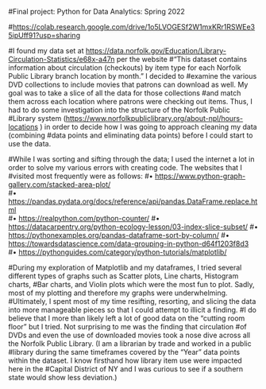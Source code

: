 #Final project: Python for Data Analytics: Spring 2022

#https://colab.research.google.com/drive/1o5LVOGESf2W1mxKRr1RSWEe35ipUff91?usp=sharing

#I found my data set at https://data.norfolk.gov/Education/Library-Circulation-Statistics/e68x-a47n per the website 
#“This dataset contains information about circulation (checkouts) by item type for each Norfolk Public Library branch location by month.” I decided to 
#examine the various DVD collections to include movies that patrons can download as well. My goal was to take a slice of all the data for those collections 
#and match them across each location where patrons were checking out items. Thus, I had to do some investigation into the structure of the Norfolk Public 
#Library system (https://www.norfolkpubliclibrary.org/about-npl/hours-locations ) in order to decide how I was going to approach cleaning my data (combining 
#data points and eliminating data points) before I could start to use the data.

#While I was sorting and sifting through the data; I used the internet a lot in order to solve my various errors with creating code. The websites that I 
#visited most frequently were as follows:
#•	https://www.python-graph-gallery.com/stacked-area-plot/  
#•	https://pandas.pydata.org/docs/reference/api/pandas.DataFrame.replace.html  
#•	https://realpython.com/python-counter/ 
#•	https://datacarpentry.org/python-ecology-lesson/03-index-slice-subset/
#•	https://pythonexamples.org/pandas-dataframe-sort-by-column/ 
#•	https://towardsdatascience.com/data-grouping-in-python-d64f1203f8d3 
#•	https://pythonguides.com/category/python-tutorials/matplotlib/ 

#During my exploration of Matplotlib and my dataframes, I tried several different types of graphs such as Scatter plots, Line charts, Histogram charts, 
#Bar charts, and Violin plots which were the most fun to plot. Sadly, most of my plotting and therefore my graphs were underwhelming. 
#Ultimately, I spent most of my time resifting, resorting, and slicing the data into more manageable pieces so that I could attempt to illicit a finding. 
#I do believe that I more than likely left a lot of good data on the “cutting room floor” but I tried. Not surprising to me was the finding that circulation
#of DVDs and even the use of downloaded movies took a nose dive across all the Norfolk Public Library. (I am a librarian by trade and worked in a public 
#library during the same timeframes covered by the “Year” data points within the dataset. I know firsthand how library item use were impacted here in the 
#Capital District of NY and I was curious to see if a southern state would show less deviation.)

